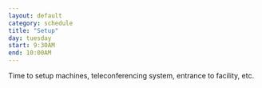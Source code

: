 ```yaml
---
layout: default
category: schedule
title: "Setup"
day: tuesday
start: 9:30AM
end: 10:00AM
---
```


Time to setup machines, teleconferencing system, entrance to facility, etc.
